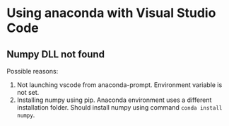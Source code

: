 # Using anaconda with Visual Studio Code

## Numpy DLL not found

Possible reasons:

1. Not launching vscode from anaconda-prompt. Environment variable is not set.
2. Installing numpy using pip. Anaconda environment uses a different installation folder. Should install numpy using command `conda install numpy`.
